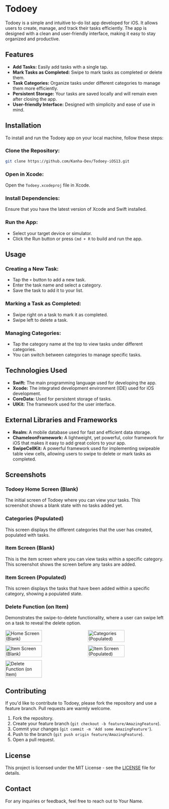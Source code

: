 
# Todoey

Todoey is a simple and intuitive to-do list app developed for iOS. It allows users to create, manage, and track their tasks efficiently. The app is designed with a clean and user-friendly interface, making it easy to stay organized and productive.

## Features
- **Add Tasks:** Easily add tasks with a single tap.
- **Mark Tasks as Completed:** Swipe to mark tasks as completed or delete them.
- **Task Categories:** Organize tasks under different categories to manage them more efficiently.
- **Persistent Storage:** Your tasks are saved locally and will remain even after closing the app.
- **User-friendly Interface:** Designed with simplicity and ease of use in mind.

## Installation

To install and run the Todoey app on your local machine, follow these steps:

### Clone the Repository:
```bash
git clone https://github.com/Kanha-Dev/Todoey-iOS13.git
```

### Open in Xcode:
Open the `Todoey.xcodeproj` file in Xcode.

### Install Dependencies:
Ensure that you have the latest version of Xcode and Swift installed.

### Run the App:
- Select your target device or simulator.
- Click the Run button or press `Cmd + R` to build and run the app.

## Usage

### Creating a New Task:
- Tap the `+` button to add a new task.
- Enter the task name and select a category.
- Save the task to add it to your list.

### Marking a Task as Completed:
- Swipe right on a task to mark it as completed.
- Swipe left to delete a task.

### Managing Categories:
- Tap the category name at the top to view tasks under different categories.
- You can switch between categories to manage specific tasks.

## Technologies Used
- **Swift:** The main programming language used for developing the app.
- **Xcode:** The integrated development environment (IDE) used for iOS development.
- **CoreData:** Used for persistent storage of tasks.
- **UIKit:** The framework used for the user interface.

## External Libraries and Frameworks
- **Realm:** A mobile database used for fast and efficient data storage.
- **ChameleonFramework:** A lightweight, yet powerful, color framework for iOS that makes it easy to add great colors to your app.
- **SwipeCellKit:** A powerful framework used for implementing swipeable table view cells, allowing users to swipe to delete or mark tasks as completed.

## Screenshots

### Todoey Home Screen (Blank)
The initial screen of Todoey where you can view your tasks. This screenshot shows a blank state with no tasks added yet.

### Categories (Populated)
This screen displays the different categories that the user has created, populated with tasks.

### Item Screen (Blank)
This is the item screen where you can view tasks within a specific category. This screenshot shows the screen before any tasks are added.

### Item Screen (Populated)
This screen displays the tasks that have been added within a specific category, showing a populated state.

### Delete Function (on Item)
Demonstrates the swipe-to-delete functionality, where a user can swipe left on a task to reveal the delete option.

<div style="display: flex; flex-wrap: wrap; gap: 10px; justify-content: space-between;">
    <img src="Screenshots/1.png" alt="Home Screen (Blank)" title="Todoey Home Screen (Blank)" style="width: 48%;"/>
    <img src="Screenshots/2.png" alt="Categories (Populated)" title="Categories (Populated)" style="width: 48%;"/>
    <img src="Screenshots/3.png" alt="Item Screen (Blank)" title="Item Screen (Blank)" style="width: 48%;"/>
    <img src="Screenshots/4.png" alt="Item Screen (Populated)" title="Item Screen (Populated)" style="width: 48%;"/>
    <img src="Screenshots/5.png" alt="Delete Function (on Item)" title="Delete Function (on Item)" style="width: 48%;"/>
</div>

## Contributing

If you'd like to contribute to Todoey, please fork the repository and use a feature branch. Pull requests are warmly welcome.

1. Fork the repository.
2. Create your feature branch (`git checkout -b feature/AmazingFeature`).
3. Commit your changes (`git commit -m 'Add some AmazingFeature'`).
4. Push to the branch (`git push origin feature/AmazingFeature`).
5. Open a pull request.

## License

This project is licensed under the MIT License - see the [LICENSE](LICENSE) file for details.

## Contact

For any inquiries or feedback, feel free to reach out to Your Name.
